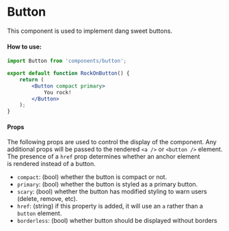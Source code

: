 Button
=========

This component is used to implement dang sweet buttons.

#### How to use:

```jsx
import Button from 'components/button';

export default function RockOnButton() {
	return (
		<Button compact primary>
			You rock!
		</Button>
	);
}
```

#### Props

The following props are used to control the display of the component. Any additional props will be passed to the rendered `<a />` or `<button />` element. The presence of a `href` prop determines whether an anchor element is rendered instead of a button.

* `compact`: (bool) whether the button is compact or not.
* `primary`: (bool) whether the button is styled as a primary button.
* `scary`: (bool) whether the button has modified styling to warn users (delete, remove, etc).
* `href`: (string) if this property is added, it will use an `a` rather than a `button` element.
* `borderless`: (bool) whether button should be displayed without borders
